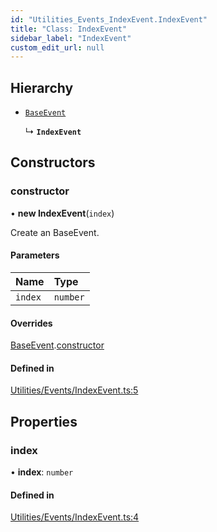 ```yaml
---
id: "Utilities_Events_IndexEvent.IndexEvent"
title: "Class: IndexEvent"
sidebar_label: "IndexEvent"
custom_edit_url: null
---
```




## Hierarchy

- [`BaseEvent`](../Utilities_BaseEvent.BaseEvent)

  ↳ **`IndexEvent`**

## Constructors

### constructor

• **new IndexEvent**(`index`)

Create an BaseEvent.

#### Parameters

| Name | Type |
| :------ | :------ |
| `index` | `number` |

#### Overrides

[BaseEvent](../Utilities_BaseEvent.BaseEvent).[constructor](../Utilities_BaseEvent.BaseEvent#constructor)

#### Defined in

[Utilities/Events/IndexEvent.ts:5](https://github.com/ZeaInc/zea-engine/blob/999d3f1c8/src/Utilities/Events/IndexEvent.ts#L5)

## Properties

### index

• **index**: `number`

#### Defined in

[Utilities/Events/IndexEvent.ts:4](https://github.com/ZeaInc/zea-engine/blob/999d3f1c8/src/Utilities/Events/IndexEvent.ts#L4)

